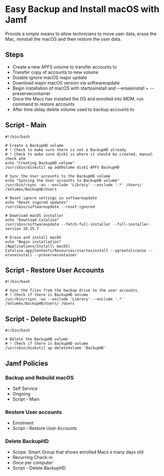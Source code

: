 # Easy Backup and Install macOS with Jamf

Provide a simple means to allow technicians to move user data, erase the Mac, reinstall the macOS and then restore the user data.

## Steps

- Create a new APFS volume to transfer accounts to
- Transfer copy of accounts to new volume
- Disable ignore macOS major update
- Download major macOS version via softwareupdate
- Begin installation of macOS with startosinstall and --eraseinstall + --preservecontainer
- Once the Macs has installed the OS and enrolled into MDM, run command to restore accounts
- After time delay delete volume used to backup accounts to


## Script - Main

```
#!/bin/bash

# Create a BackupHD volume
# ! Check to make sure there is not a BackupHD already
# ! Check to make sure disk1 is where it should be created, manual check atm
echo "Creating BackupHD volume"
/usr/sbin/diskutil ap addVolume disk1 APFS BackupHD

# Sync the User accounts to the BackupHD volume
echo "Syncing the User accounts to BackupHD volume"
/usr/bin/rsync -au --exclude 'Library' --exclude '.*' /Users/ /Volumes/BackupHD/Users

# Reset ignore settings in softwareupdate
echo "Reset ingored updates"
/usr/sbin/softwareupdate --reset-ignored

# Download macOS installer
echo "Download Catalina"
/usr/sbin/softwareupdate --fetch-full-installer --full-installer-version 10.15.7

# Erase and install macOS
echo "Begin installation"
/Applications/Install\ macOS\ Catalina.app/Contents/Resources/startosinstall --agreetolicense --eraseinstall --preservecontainer
```

## Script - Restore User Accounts

```
#!/bin/bash

# Sync the files from the backup drive to the user accounts.
# ! Check if there is BackupHD volume
/usr/bin/rsync -au --exclude 'Library' --exclude '.*' /Volumes/BackupHD/Users/ /Users
```

## Script - Delete BackupHD

```
#!/bin/bash

# Delete the BackupHD volume
# ! Check if there is BackupHD volume
/usr/sbin/diskutil ap deleteVolume 'BackupHD'
```

## Jamf Policies

### Backup and Rebuild macOS

- Self Service
- Ongoing
- Script - Main

### Restore User accounts

- Enrolment
- Script - Restore User Accounts

### Delete BackupHD

- Scope: Smart Group that shows enrolled Macs x many days old
- Recurring Check-in
- Once per computer
- Script - Delete BackupHD
